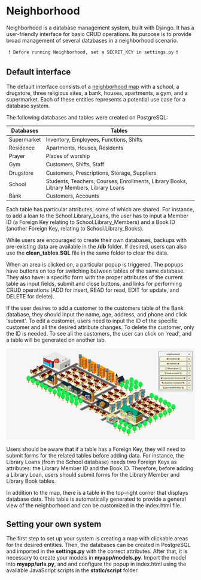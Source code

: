 # Neighborhood
Neighborhood is a database management system, built with Django. It has a user-friendly interface for basic CRUD operations. Its purpose is to provide broad management of several databases in a neighborhood scenario.

	 ❗ Before running Neighborhood, set a SECRET_KEY in settings.py ❗

## Default interface
The default interface consists of a [neighborhood map](https://icograms.com) with a school, a drugstore, three religious sites, a bank, houses, apartments, a gym, and a supermarket. Each of these entities represents a potential use case for a database system.

The following databases and tables were created on PostgreSQL:

| Databases | Tables |
|------|-----|
|Supermarket| Inventory, Employees, Functions, Shifts  |
| Residence| Apartments, Houses, Residents  |
| Prayer| Places of worship |
| Gym| Customers, Shifts, Staff |
| Drugstore| Customers, Prescriptions, Storage, Suppliers|
| School| Students, Teachers, Courses, Enrollments, Library Books, Library Members, Library Loans|
| Bank| Customers, Accounts |

Each table has particular attributes, some of which are shared. For instance, to add a loan to the School.Library_Loans, the user has to input a Member ID (a Foreign Key relating to School.Library_Members) and a Book ID (another Foreign Key, relating to School.Library_Books).

While users are encouraged to create their own databases, backups with pre-existing data are available in the **/db** folder. If desired, users can also use the **clean_tables.SQL** file in the same folder to clear the data.

When an area is clicked on, a particular popup is triggered. The popups have buttons on top for switching between tables of the same database. They also have: a specific form with the proper attributes of the current table as input fields, submit and close buttons, and links for performing CRUD operations (ADD for insert, READ for read, EDIT for update, and DELETE for delete).

If the user desires to add a customer to the customers table of the Bank database, they should input the name, age, address, and phone and click 'submit'. To edit a customer, users need to input the ID of the specific customer and all the desired attribute changes. To delete the customer, only the ID is needed. To see all the customers, the user can click on 'read', and a table will be generated on another tab.

![Popups](neighborhood.gif)

Users should be aware that if a table has a Foreign Key, they will need to submit forms for the related tables before adding data. For instance, the Library Loans (from the School database) needs two Foreign Keys as attributes: the Library Member ID and the Book ID. Therefore, before adding a Library Loan, users should submit forms for the Library Member and Library Book tables.

In addition to the map, there is a table in the top-right corner that displays database data. This table is automatically generated to provide a general view of the neighborhood and can be customized in the index.html file.
 
 ## Setting your own system
The first step to set up your system is creating a map with clickable areas for the desired entities. Then, the databases can be created in PostgreSQL and imported in the **settings.py** with the correct attributes. After that, it is necessary to create your models in **myapp/models.py**. Import the model into **myapp/urls.py**, and and configure the popup in index.html using the available JavaScript scripts in the **static/script** folder.



